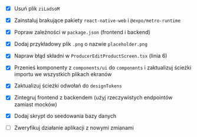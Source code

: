 - [x] Usuń plik `ziLadsoM`
- [x] Zainstaluj brakujące pakiety `react-native-web` i `@expo/metro-runtime`
- [x] Popraw zależności w `package.json` (frontend i backend)
- [x] Dodaj przykładowy plik `.png` o nazwie `placeholder.png`
- [x] Napraw błąd składni w `ProducerEditProductScreen.tsx` (linia 6)
- [x] Przenieś komponenty z `components/ui` do `components` i zaktualizuj ścieżki importu we wszystkich plikach ekranów
- [x] Zaktualizuj ścieżki odwołań do `designTokens`
- [x] Zintegruj frontend z backendem (użyj rzeczywistych endpointów zamiast mocków)
- [x] Dodaj skrypt do seedowania bazy danych
- [ ] Zweryfikuj działanie aplikacji z nowymi zmianami

